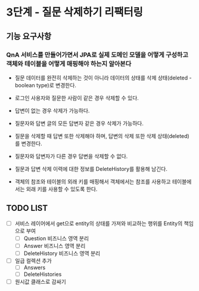 # 3단계 - 질문 삭제하기 리팩터링

## 기능 요구사항

### QnA 서비스를 만들어가면서 JPA로 실제 도메인 모델을 어떻게 구성하고 객체와 테이블을 어떻게 매핑해야 하는지 알아본다

- 질문 데이터를 완전히 삭제하는 것이 아니라 데이터의 상태를 삭제 상태(deleted - boolean type)로 변경한다.
- 로그인 사용자와 질문한 사람이 같은 경우 삭제할 수 있다.
- 답변이 없는 경우 삭제가 가능하다.
- 질문자와 답변 글의 모든 답변자 같은 경우 삭제가 가능하다.
- 질문을 삭제할 때 답변 또한 삭제해야 하며, 답변의 삭제 또한 삭제 상태(deleted)를 변경한다.
- 질문자와 답변자가 다른 경우 답변을 삭제할 수 없다.
- 질문과 답변 삭제 이력에 대한 정보를 DeleteHistory를 활용해 남긴다.

- 객체의 참조와 테이블의 외래 키를 매핑해서 객체에서는 참조를 사용하고 테이블에서는 외래 키를 사용할 수 있도록 한다.

## TODO LIST

- [ ] 서비스 레이어에서 get으로 entity의 상태를 가져와 비교하는 행위를 Entity의 책임으로 부여
  - [ ] Question 비즈니스 영역 분리
  - [ ] Answer 비즈니스 영역 분리
  - [ ] DeleteHistory 비즈니스 영역 분리
- [ ] 일급 컬렉션 추가
  - [ ] Answers
  - [ ] DeleteHistories
- [ ] 원시값 클래스로 감싸기
